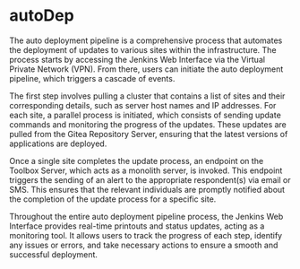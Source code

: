 # autoDep
The auto deployment pipeline is a comprehensive process that automates the deployment of updates to various sites within the infrastructure. The process starts by accessing the Jenkins Web Interface via the Virtual Private Network (VPN). From there, users can initiate the auto deployment pipeline, which triggers a cascade of events.

The first step involves pulling a cluster that contains a list of sites and their corresponding details, such as server host names and IP addresses. For each site, a parallel process is initiated, which consists of sending update commands and monitoring the progress of the updates. These updates are pulled from the Gitea Repository Server, ensuring that the latest versions of applications are deployed.

Once a single site completes the update process, an endpoint on the Toolbox Server, which acts as a monolith server, is invoked. This endpoint triggers the sending of an alert to the appropriate respondent(s) via email or SMS. This ensures that the relevant individuals are promptly notified about the completion of the update process for a specific site.

Throughout the entire auto deployment pipeline process, the Jenkins Web Interface provides real-time printouts and status updates, acting as a monitoring tool. It allows users to track the progress of each step, identify any issues or errors, and take necessary actions to ensure a smooth and successful deployment.
